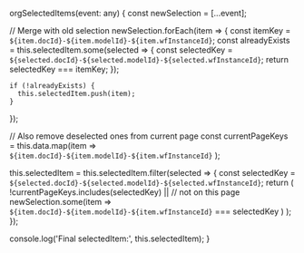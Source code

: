 orgSelectedItems(event: any) {
  const newSelection = [...event];

  // Merge with old selection
  newSelection.forEach(item => {
    const itemKey = `${item.docId}-${item.modelId}-${item.wfInstanceId}`;
    const alreadyExists = this.selectedItem.some(selected => {
      const selectedKey = `${selected.docId}-${selected.modelId}-${selected.wfInstanceId}`;
      return selectedKey === itemKey;
    });

    if (!alreadyExists) {
      this.selectedItem.push(item);
    }
  });

  // Also remove deselected ones from current page
  const currentPageKeys = this.data.map(item =>
    `${item.docId}-${item.modelId}-${item.wfInstanceId}`
  );

  this.selectedItem = this.selectedItem.filter(selected => {
    const selectedKey = `${selected.docId}-${selected.modelId}-${selected.wfInstanceId}`;
    return (
      !currentPageKeys.includes(selectedKey) || // not on this page
      newSelection.some(item =>
        `${item.docId}-${item.modelId}-${item.wfInstanceId}` === selectedKey
      )
    );
  });

  console.log('Final selectedItem:', this.selectedItem);
}

